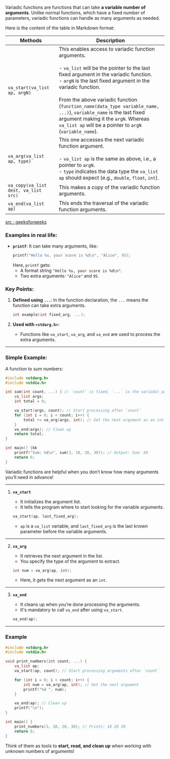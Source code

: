 
Variadic functions are functions that can take **a variable number of arguments**. Unlike normal functions, which have a fixed number of parameters, variadic functions can handle as many arguments as needed.

Here is the content of the table in Markdown format:


| Methods                 | Description                                                                                                                                                                                                                   |
|-------------------------|---------------------------------------------------------------------------------------------------------------------------------------------------------------------------------------|
| `va_start(va_list ap, argN)` | This enables access to variadic function arguments. <br><br> - `va_list` will be the pointer to the last fixed argument in the variadic function.<br> - `argN` is the last fixed argument in the variadic function.<br><br> From the above variadic function (`function_name(data_type variable_name, ...)`), `variable_name` is the last fixed argument making it the `argN`. Whereas `va_list ap` will be a pointer to `argN` (`variable_name`). |
| `va_arg(va_list ap, type)`  | This one accesses the next variadic function argument. <br><br> - `va_list ap` is the same as above, i.e., a pointer to `argN`. <br> - `type` indicates the data type the `va_list ap` should expect (e.g., `double`, `float`, `int`). |
| `va_copy(va_list dest, va_list src)` | This makes a copy of the variadic function arguments.                                                                                                                                                |
| `va_end(va_list ap)`        | This ends the traversal of the variadic function arguments.                                                                                                                                                   |

[src : geeksforgeeks](https://www.geeksforgeeks.org/variadic-functions-in-c/) 


### Examples in real life:
- **`printf`**: It can take many arguments, like:
  ```c
  printf("Hello %s, your score is %d\n", "Alice", 95);
  ```
  Here, `printf` gets:
  - A format string `"Hello %s, your score is %d\n"`.
  - Two extra arguments: `"Alice"` and `95`.

### Key Points:
1. **Defined using `...`**: In the function declaration, the `...` means the function can take extra arguments.
   ```c
   int example(int fixed_arg, ...);
   ```

2. **Used with `<stdarg.h>`**:
   - Functions like `va_start`, `va_arg`, and `va_end` are used to process the extra arguments.

---

### Simple Example:
A function to sum numbers:
```c
#include <stdarg.h>
#include <stdio.h>

int sum(int count, ...) { // `count` is fixed, `...` is the variadic part
    va_list args;
    int total = 0;

    va_start(args, count); // Start processing after `count`
    for (int i = 0; i < count; i++) {
        total += va_arg(args, int); // Get the next argument as an int
    }
    va_end(args); // Clean up
    return total;
}

int main() {kk
    printf("Sum: %d\n", sum(3, 10, 20, 30)); // Output: Sum: 60
    return 0;
}
```

Variadic functions are helpful when you don’t know how many arguments you’ll need in advance!


---

1. **`va_start`**  
   - It initializes the argument list.  
   - It tells the program where to start looking for the variable arguments.

   ```c
   va_start(ap, last_fixed_arg);
   ```
   - `ap` is a `va_list` variable, and `last_fixed_arg` is the last known parameter before the variable arguments.

---

2. **`va_arg`**  
   - It retrieves the next argument in the list.  
   - You specify the type of the argument to extract.

   ```c
   int num = va_arg(ap, int);
   ```
   - Here, it gets the next argument as an `int`.

---

3. **`va_end`**  
   - It cleans up when you’re done processing the arguments.  
   - It's mandatory to call `va_end` after using `va_start`.

   ```c
   va_end(ap);
   ```

---

### Example
```c
#include <stdarg.h>
#include <stdio.h>

void print_numbers(int count, ...) {
    va_list ap;
    va_start(ap, count); // Start processing arguments after `count`

    for (int i = 0; i < count; i++) {
        int num = va_arg(ap, int); // Get the next argument
        printf("%d ", num);
    }

    va_end(ap); // Clean up
    printf("\n");
}

int main() {
    print_numbers(3, 10, 20, 30); // Prints: 10 20 30
    return 0;
}
```

Think of them as tools to **start, read, and clean up** when working with unknown numbers of arguments!